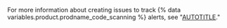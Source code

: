 
For more information about creating issues to track {% data variables.product.prodname_code_scanning %} alerts, see "[AUTOTITLE](/code-security/code-scanning/managing-code-scanning-alerts/tracking-code-scanning-alerts-in-issues-using-task-lists)."
